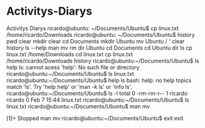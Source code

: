 # Activitys-Diarys
Activitys Diarys
ricardo@ubuntu: ~/Documents/Ubuntu$ cp linux.txt /home/ricardo/Downloads
ricardo@ubuntu: ~/Documents/Ubuntu$ history
pwd
clear
mkdir 
clear
cd Documents
mkdir Ubuntu
mv Ubuntu / '
clear
history
ls --help
man mv
rm dir Ubuntu
cd Documents
cd Ubuntu
dir
ls
cp linux.txt /home/Downloads
cd linux.txt
cp linux.txt /home/ricardo/Downloads
history
ricardo@ubuntu:~/Documents/Ubuntu$ ls help
ls: cannot acess 'help': No such file or directory
ricardo@ubuntu:~/Documents/Ubuntu$ ls
linux.txt
ricardo@ubuntu:~/Documents/Ubuntu$ help ls
bash: help: no help topics match 'ls'. Try 'help help' or 'man -k ls' or 'info ls'.
ricardo@ubuntu:~/Documents/Ubuntu$ ls -l
total 0
-rm-rm-r-- 1 ricardo ricardo 0 Feb 7 15:44 linux.txt
ricardo@ubuntu:~/Documents/Ubuntu$ ls
linux.txt
ricardo@ubuntu:~/Documents/Ubuntu$ man mv

[1]+ Stopped               man mv
ricardo@ubuntu:~/Documents/Ubuntu$ exit
exit

